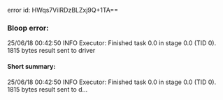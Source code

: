 error id: HWqs7VilRDzBLZxj9Q+1TA==
### Bloop error:

25/06/18 00:42:50 INFO Executor: Finished task 0.0 in stage 0.0 (TID 0). 1815 bytes result sent to driver
#### Short summary: 

25/06/18 00:42:50 INFO Executor: Finished task 0.0 in stage 0.0 (TID 0). 1815 bytes result sent to d...